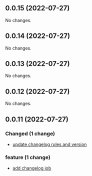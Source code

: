 ## 0.0.15 (2022-07-27)

No changes.

## 0.0.14 (2022-07-27)

No changes.

## 0.0.13 (2022-07-27)

No changes.

## 0.0.12 (2022-07-27)

No changes.

## 0.0.11 (2022-07-27)

### Changed (1 change)

- [update changelog rules and version](kchat/webapp@bc1ffc3f91bf758bc6812601c725bd2a6ac09d6e)

### feature (1 change)

- [add changelog job](kchat/webapp@78e5bb907afcc28a5e0845244c1ee510f7bcd4c4)
